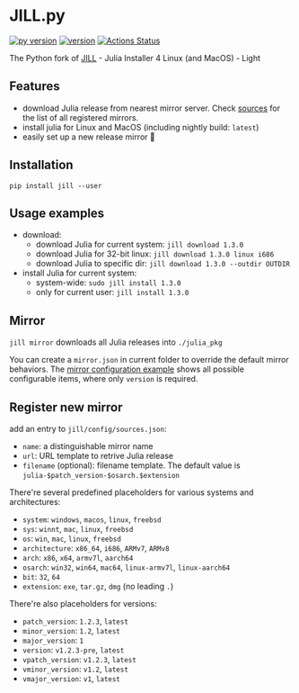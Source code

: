 # JILL.py

[![py version](https://img.shields.io/pypi/pyversions/jill.svg?logo=python&logoColor=white)](https://pypi.org/project/jill) [![version](https://img.shields.io/pypi/v/jill.svg)](https://github.com/johnnychen94/jill.py/releases)
[![Actions Status](https://github.com/johnnychen94/jill.py/workflows/Unit%20test/badge.svg
)](https://github.com/johnnychen94/jill.py/actions)

The Python fork of [JILL](https://github.com/abelsiqueira/jill) - Julia Installer 4 Linux (and MacOS) - Light

## Features

* download Julia release from nearest mirror server. Check [sources](jill/config/sources.json) for the list of all registered mirrors.
* install julia for Linux and MacOS (including nightly build: `latest`)
* easily set up a new release mirror 🚧

## Installation

`pip install jill --user`

## Usage examples

* download:
    - download Julia for current system: `jill download 1.3.0`
    - download Julia for 32-bit linux: `jill download 1.3.0 linux i686`
    - download Julia to specific dir: `jill download 1.3.0 --outdir OUTDIR`
* install Julia for current system:
    - system-wide: `sudo jill install 1.3.0`
    - only for current user: `jill install 1.3.0`

## Mirror

`jill mirror` downloads all Julia releases into `./julia_pkg`

You can create a `mirror.json` in current folder to override the default mirror
behaviors. The [mirror configuration example](mirror.example.json) shows all possible
configurable items, where only `version` is required.

## Register new mirror

add an entry to `jill/config/sources.json`:

* `name`: a distinguishable mirror name
* `url`: URL template to retrive Julia release
* `filename` (optional): filename template. The default value is `julia-$patch_version-$osarch.$extension`

There're several predefined placeholders for various systems and architectures:

* `system`: `windows`, `macos`, `linux`, `freebsd`
* `sys`: `winnt`, `mac`, `linux`, `freebsd`
* `os`: `win`, `mac`, `linux`, `freebsd`
* `architecture`: `x86_64`, `i686`, `ARMv7`, `ARMv8`
* `arch`: `x86`, `x64`, `armv7l`, `aarch64`
* `osarch`: `win32`, `win64`, `mac64`, `linux-armv7l`, `linux-aarch64`
* `bit`: `32`, `64`
* `extension`: `exe`, `tar.gz`, `dmg` (no leading `.`)

There're also placeholders for versions:

* `patch_version`: `1.2.3`, `latest`
* `minor_version`: `1.2`, `latest`
* `major_version`: `1`
* `version`: `v1.2.3-pre`, `latest`
* `vpatch_version`: `v1.2.3`, `latest`
* `vminor_version`: `v1.2`, `latest`
* `vmajor_version`: `v1`, `latest`

